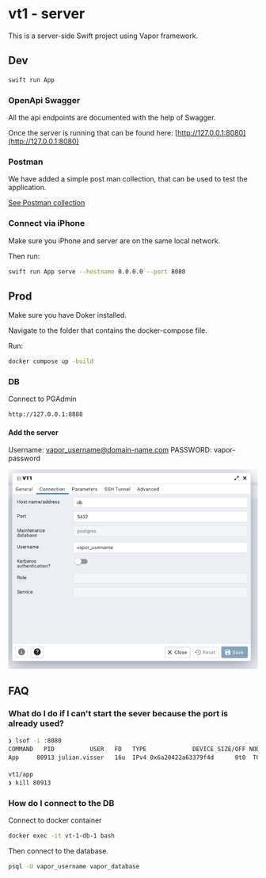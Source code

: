 # vt1 - server

This is a server-side Swift project using Vapor framework.

## Dev

```bash
swift run App
```

### OpenApi Swagger

All the api endpoints are documented with the help of Swagger.

Once the server is running that can be found here:
[http://127.0.0.1:8080](http://127.0.0.1:8080)

### Postman

We have added a simple post man collection, that can be used to test the application.

[See Postman collection](../postman)

### Connect via iPhone

Make sure you iPhone and server are on the same local network.

Then run:

```bash
swift run App serve --hostname 0.0.0.0 --port 8080
```

## Prod

Make sure you have Doker installed.

Navigate to the folder that contains the docker-compose file.

Run:

```bash
docker compose up -build
```

### DB

Connect to PGAdmin

```bash
http://127.0.0.1:8888
```

 #### Add the server
Username: vapor_username@domain-name.com
PASSWORD: vapor-password

![pgadmin](../img/pgadmin-server.png)

## FAQ

### What do I do if I can't start the sever because the port is already used?

```bash
❯ lsof -i :8080
COMMAND   PID          USER   FD   TYPE             DEVICE SIZE/OFF NODE NAME
App     80913 julian.visser   16u  IPv4 0x6a20422a63379f4d      0t0  TCP *:http-alt (LISTEN)

vt1/app
❯ kill 80913
```

### How do I connect to the DB

Connect to docker container

```bash
docker exec -it vt-1-db-1 bash
```

Then connect to the database.

```bash
psql -U vapor_username vapor_database
```
